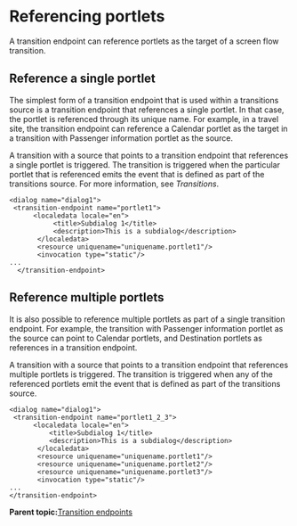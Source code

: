 # Referencing portlets 

A transition endpoint can reference portlets as the target of a screen flow transition.

## Reference a single portlet

The simplest form of a transition endpoint that is used within a transitions source is a transition endpoint that references a single portlet. In that case, the portlet is referenced through its unique name. For example, in a travel site, the transition endpoint can reference a Calendar portlet as the target in a transition with Passenger information portlet as the source.

A transition with a source that points to a transition endpoint that references a single portlet is triggered. The transition is triggered when the particular portlet that is referenced emits the event that is defined as part of the transitions source. For more information, see *Transitions*.

```
<dialog name="dialog1">
 <transition-endpoint name="portlet1">
      <localedata locale="en">
           <title>Subdialog 1</title>
           <description>This is a subdialog</description>
       </localedata>
       <resource uniquename="uniquename.portlet1"/>
       <invocation type="static"/>
...
  </transition-endpoint>
```

## Reference multiple portlets

It is also possible to reference multiple portlets as part of a single transition endpoint. For example, the transition with Passenger information portlet as the source can point to Calendar portlets, and Destination portlets as references in a transition endpoint.

A transition with a source that points to a transition endpoint that references multiple portlets is triggered. The transition is triggered when any of the referenced portlets emit the event that is defined as part of the transitions source.

```
<dialog name="dialog1">
 <transition-endpoint name="portlet1_2_3">
      <localedata locale="en">
          <title>Subdialog 1</title>
          <description>This is a subdialog</description>
       </localedata>
       <resource uniquename="uniquename.portlet1"/>
       <resource uniquename="uniquename.portlet2"/>
       <resource uniquename="uniquename.portlet3"/>
       <invocation type="static"/>
...
</transition-endpoint>     
```

**Parent topic:**[Transition endpoints](../screenflow/ref_trnstn_endpnts.md)

